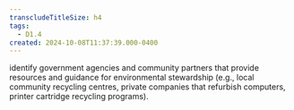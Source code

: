 ```yaml
---
transcludeTitleSize: h4
tags:
  - D1.4
created: 2024-10-08T11:37:39.000-0400
---
```

identify government agencies and community partners that provide resources and guidance for environmental stewardship (e.g., local community recycling centres, private companies that refurbish computers, printer cartridge recycling programs).